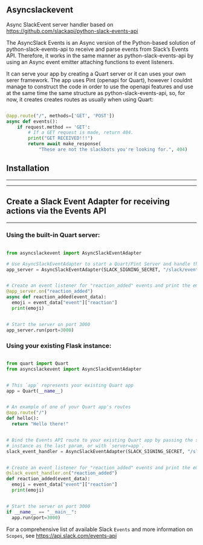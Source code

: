 ## Asyncslackevent 

Async SlackEvent server handler based on https://github.com/slackapi/python-slack-events-api


The AsyncSlack Events is an Async version of the Python-based solution of python-slack-events-api to receive and parse events
from Slack’s Events API. Therefore, it works in the same manner as python-slack-events-api by using an Async event emitter attaching functions to event listeners.

It can serve your app by creating a Quart server or it can uses your own serer framework. The app uses Pint (openapi for Quart), however I couldnt manage to construct the code in order to use the openapi features and use at the same time the same structure as python-slack-events-api, so, for now, it creates creates routes as usually when using Quart:

```python

@app.route("/", methods=['GET', 'POST'])
async def events():
    if request.method == 'GET':
        # If a GET request is made, return 404.
        print("GET RECEIVED!!!")
        return await make_response(
            "These are not the slackbots you're looking for.", 404)
```


## Installation
----------------
----


## Create a Slack Event Adapter for receiving actions via the Events API
-----------------------------------------------------------------------
### Using the built-in Quart server:

```python

from asyncslackevent import AsyncSlackEventAdapter

# Use AsyncSlackEventAdapter to start a Quart/Pint Server and handle the EventsAPI
app_server = AsyncSlackEventAdapter(SLACK_SIGNING_SECRET, "/slack/events")


# Create an event listener for "reaction_added" events and print the emoji name
@app_server.on("reaction_added")
async def reaction_added(event_data):
  emoji = event_data["event"]["reaction"]
  print(emoji)


# Start the server on port 3000
app_server.run(port=3000)
```

### Using your existing Flask instance:
```python

from quart import Quart
from asyncslackevent import AsyncSlackEventAdapter


# This `app` represents your existing Quart app
app = Quart(__name__)


# An example of one of your Quart app's routes
@app.route("/")
def hello():
  return "Hello there!"


# Bind the Events API route to your existing Quart app by passing the server
# instance as the last param, or with `server=app`.
slack_event_handler = AsyncSlackEventAdapter(SLACK_SIGNING_SECRET, "/slack/events", app)


# Create an event listener for "reaction_added" events and print the emoji name
@slack_event_handler.on("reaction_added")
def reaction_added(event_data):
  emoji = event_data["event"]["reaction"]
  print(emoji)


# Start the server on port 3000
if __name__ == "__main__":
  app.run(port=3000)
```

For a comprehensive list of available Slack `Events` and more information on
`Scopes`, see https://api.slack.com/events-api
